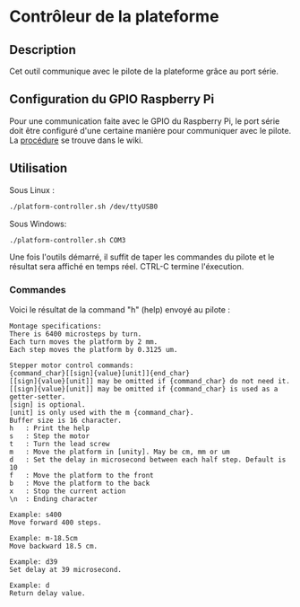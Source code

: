 ﻿# Contrôleur de la plateforme

## Description
Cet outil communique avec le pilote de la plateforme grâce au port série.

## Configuration du GPIO Raspberry Pi
Pour une communication faite avec le GPIO du Raspberry Pi, le port série doit être configuré d'une certaine manière pour communiquer avec le pilote. La [procédure](https://github.com/steven-pigeon/flou/wiki/Communication-s%C3%A9rie) se trouve dans le wiki.

## Utilisation
Sous Linux :
```bash
./platform-controller.sh /dev/ttyUSB0
```
Sous Windows:
```bash
./platform-controller.sh COM3
```
Une fois l'outils démarré, il suffit de taper les commandes du pilote et le résultat sera affiché en temps réel. CTRL-C termine l'éxecution.

### Commandes
Voici le résultat de la command "h" (help) envoyé au pilote :
```
Montage specifications:  
There is 6400 microsteps by turn.  
Each turn moves the platform by 2 mm.  
Each step moves the platform by 0.3125 um.   
  
Stepper motor control commands:  
{command_char}[[sign]{value}[unit]]{end_char}    
[[sign]{value}[unit]] may be omitted if {command_char} do not need it.    
[[sign]{value}[unit]] may be omitted if {command_char} is used as a getter-setter.  
[sign] is optional.  
[unit] is only used with the m {command_char}.  
Buffer size is 16 character.  
h   : Print the help  
s   : Step the motor  
t   : Turn the lead screw  
m   : Move the platform in [unity]. May be cm, mm or um  
d   : Set the delay in microsecond between each half step. Default is 10  
f   : Move the platform to the front  
b   : Move the platform to the back  
x   : Stop the current action  
\n  : Ending character   
  
Example: s400  
Move forward 400 steps.  
  
Example: m-18.5cm  
Move backward 18.5 cm.  
  
Example: d39  
Set delay at 39 microsecond.  
  
Example: d  
Return delay value.
```